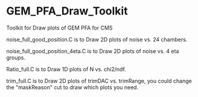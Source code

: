 # GEM_PFA_Draw_Toolkit
Toolkit for Draw plots of GEM PFA for CMS

noise_full_good_position.C is to Draw 2D plots of noise vs. 24 chambers.

noise_full_good_position_4eta.C is to Draw 2D plots of noise vs. 4 eta groups.

Ratio_full.C is to Draw 1D plots of N vs. chi2/ndf.

trim_full.C is to Draw 2D plots of trimDAC vs. trimRange, you could change the "maskReason" cut to draw which plots you need.

